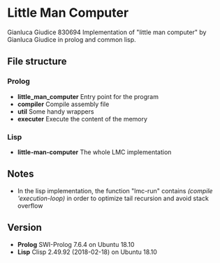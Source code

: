 # Little Man Computer

Gianluca Giudice 830694
Implementation of "little man computer" by Gianluca Giudice in prolog and common lisp.

## File structure

### Prolog

- **little_man_computer** Entry point for the program
- **compiler** Compile assembly file
- **util** Some handy wrappers
- **executer** Execute the content of the memory

### Lisp

- **little-man-computer** The whole LMC implementation

## Notes

- In the lisp implementation, the function "lmc-run" contains *(compile 'execution-loop)* in order to optimize tail recursion and avoid stack overflow

## Version

- **Prolog** SWI-Prolog 7.6.4 on Ubuntu 18.10
- **Lisp** Clisp 2.49.92 (2018-02-18) on Ubuntu 18.10
